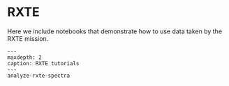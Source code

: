 # RXTE

Here we include notebooks that demonstrate how to use data taken by the RXTE mission.


```{toctree}
---
maxdepth: 2
caption: RXTE tutorials
---
analyze-rxte-spectra

```
